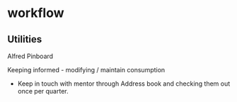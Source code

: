 # workflow


## Utilities 

Alfred 
Pinboard

Keeping informed - modifying / maintain consumption 

- Keep in touch with mentor through Address book and checking them out once per quarter. 
